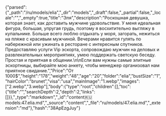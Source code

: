{"parsed":{"_path":"/ru/models/elia","_dir":"models","_draft":false,"_partial":false,"_locale":"","_empty":true,"title":"Эля","description":"Роскошная девушка, которая знает, как доставить мужчине удовольствие. У меня идеальная фигура, большая, упругая грудь, поэтому я восхитительно выгляжу в купальнике. Больше всего люблю отдыхать у моря, загорать, нежиться на пляже с красивым мужчиной. Вечерами нравится гулять по набережной или ужинать в ресторане с интересным спутников. Предоставляю услуги Vip эскорта, сопровождаю мужчин на деловых и развлекательных мероприятиях, умею поддержать светскую беседу. Простая и приятная в общении.\n\nЕсли вам нужны самые элитные эскортницы, выбирайте мою анкету, чтобы менеджер организовал нам приятное свидание.","Price":"От 1000$","height":"178","weight":"48","age":"20","folder":"elia","bustSize":"1","hairColor":"brunet","visa":"usa","mainImage":"1.webp","images":["2.webp","3.webp"],"body":{"type":"root","children":[],"toc":{"title":"","searchDepth":2,"depth":2,"links":[]}},"_type":"markdown","_id":"content:ru:models:47.elia.md","_source":"content","_file":"ru/models/47.elia.md","_extension":"md"},"hash":"38ApEzgJuy"}